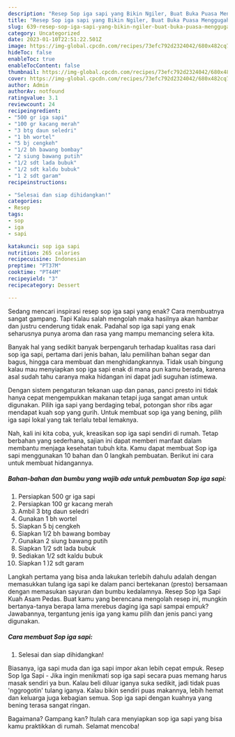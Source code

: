 ```yaml
---
description: "Resep Sop iga sapi yang Bikin Ngiler, Buat Buka Puasa Menggugah Selera"
title: "Resep Sop iga sapi yang Bikin Ngiler, Buat Buka Puasa Menggugah Selera"
slug: 639-resep-sop-iga-sapi-yang-bikin-ngiler-buat-buka-puasa-menggugah-selera
category: Uncategorized
date: 2023-01-10T22:51:22.501Z
image: https://img-global.cpcdn.com/recipes/73efc792d2324042/680x482cq70/sop-iga-sapi-foto-resep-utama.jpg
hideToc: false
enableToc: true
enableTocContent: false
thumbnail: https://img-global.cpcdn.com/recipes/73efc792d2324042/680x482cq70/sop-iga-sapi-foto-resep-utama.jpg
cover: https://img-global.cpcdn.com/recipes/73efc792d2324042/680x482cq70/sop-iga-sapi-foto-resep-utama.jpg
author: Admin
authorAv: notfound
ratingvalue: 3.1
reviewcount: 24
recipeingredient:
- "500 gr iga sapi"
- "100 gr kacang merah"
- "3 btg daun seledri"
- "1 bh wortel"
- "5 bj cengkeh"
- "1/2 bh bawang bombay"
- "2 siung bawang putih"
- "1/2 sdt lada bubuk"
- "1/2 sdt kaldu bubuk"
- "1 2 sdt garam"
recipeinstructions:

- "Selesai dan siap dihidangkan!"
categories:
- Resep
tags:
- sop
- iga
- sapi

katakunci: sop iga sapi 
nutrition: 265 calories
recipecuisine: Indonesian
preptime: "PT37M"
cooktime: "PT44M"
recipeyield: "3"
recipecategory: Dessert

---
```



Sedang mencari inspirasi resep sop iga sapi yang enak? Cara membuatnya sangat gampang. Tapi Kalau salah mengolah maka hasilnya akan hambar dan justru cenderung tidak enak. Padahal sop iga sapi yang enak seharusnya punya aroma dan rasa yang mampu memancing selera kita.


Banyak hal yang sedikit banyak berpengaruh terhadap kualitas rasa dari sop iga sapi, pertama dari jenis bahan, lalu pemilihan bahan segar dan bagus, hingga cara membuat dan menghidangkannya. Tidak usah bingung kalau mau menyiapkan sop iga sapi enak di mana pun kamu berada, karena asal sudah tahu caranya maka hidangan ini dapat jadi suguhan istimewa.

Dengan sistem pengaturan tekanan uap dan panas, panci presto ini tidak hanya cepat mengempukkan makanan tetapi juga sangat aman untuk digunakan. Pilih iga sapi yang berdaging tebal, potongan shor ribs agar mendapat kuah sop yang gurih. Untuk membuat sop iga yang bening, pilih iga sapi lokal yang tak terlalu tebal lemaknya.


Nah, kali ini kita coba, yuk, kreasikan sop iga sapi sendiri di rumah. Tetap berbahan yang sederhana, sajian ini dapat memberi manfaat dalam membantu menjaga kesehatan tubuh kita. Kamu dapat membuat Sop iga sapi menggunakan 10 bahan dan 0 langkah pembuatan. Berikut ini cara untuk membuat hidangannya.

<!--inarticleads1-->

##### Bahan-bahan dan bumbu yang wajib ada untuk pembuatan Sop iga sapi:

1. Persiapkan 500 gr iga sapi
1. Persiapkan 100 gr kacang merah
1. Ambil 3 btg daun seledri
1. Gunakan 1 bh wortel
1. Siapkan 5 bj cengkeh
1. Siapkan 1/2 bh bawang bombay
1. Gunakan 2 siung bawang putih
1. Siapkan 1/2 sdt lada bubuk
1. Sediakan 1/2 sdt kaldu bubuk
1. Siapkan 1 )2 sdt garam


Langkah pertama yang bisa anda lakukan terlebih dahulu adalah dengan memasukkan tulang iga sapi ke dalam panci bertekanan (presto) bersamaan dengan memasukan sayuran dan bumbu kedalamnya. Resep Sop Iga Sapi Kuah Asam Pedas. Buat kamu yang berencana mengolah resep ini, mungkin bertanya-tanya berapa lama merebus daging iga sapi sampai empuk? Jawabannya, tergantung jenis iga yang kamu pilih dan jenis panci yang digunakan. 

<!--inarticleads2-->

##### Cara membuat Sop iga sapi:


1. Selesai dan siap dihidangkan!

Biasanya, iga sapi muda dan iga sapi impor akan lebih cepat empuk. Resep Sop Iga Sapi - Jika ingin menikmati sop iga sapi secara puas memang harus masak sendiri ya bun. Kalau beli diluar iganya suka sedikit, jadi tidak puas &#39;nggrogotin&#39; tulang iganya. Kalau bikin sendiri puas makannya, lebih hemat dan keluarga juga kebagian semua. Sop iga sapi dengan kuahnya yang bening terasa sangat ringan. 

Bagaimana? Gampang kan? Itulah cara menyiapkan sop iga sapi yang bisa kamu praktikkan di rumah. Selamat mencoba!
